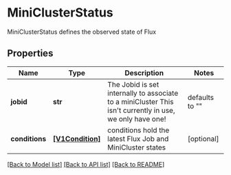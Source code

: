 # MiniClusterStatus

MiniClusterStatus defines the observed state of Flux

## Properties
Name | Type | Description | Notes
------------ | ------------- | ------------- | -------------
**jobid** | **str** | The Jobid is set internally to associate to a miniCluster This isn&#39;t currently in use, we only have one! | defaults to ""
**conditions** | [**[V1Condition]**](V1Condition.md) | conditions hold the latest Flux Job and MiniCluster states | [optional] 

[[Back to Model list]](../README.md#documentation-for-models) [[Back to API list]](../README.md#documentation-for-api-endpoints) [[Back to README]](../README.md)


